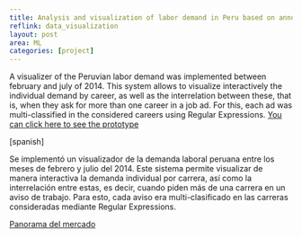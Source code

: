 ```yaml
---
title: Analysis and visualization of labor demand in Peru based on announcements of job websites
reflink: data_visualization
layout: post
area: ML
categories: [project]
---
```


A visualizer of the Peruvian labor demand was implemented between february and july of 2014. This system allows to visualize interactively the individual demand by career, as well as the interrelation between these, that is, when they ask for more than one career in a job ad. For this, each ad was multi-classified in the considered careers using Regular Expressions.
[You can click here to see the prototype](http://www.empleatron.com/peru/panorama/)

[spanish]

Se implementó un visualizador de la demanda laboral peruana entre los meses de febrero y julio del 2014. Este sistema permite visualizar de manera interactiva la demanda individual por carrera, así como la interrelación entre estas, es decir, cuando piden más de una carrera en un aviso de trabajo. Para esto, cada aviso era multi-clasificado en las carreras consideradas mediante Regular Expressions.

<!--more-->

[Panorama del mercado](http://www.empleatron.com/peru/panorama/)
